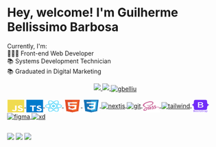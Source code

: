 # Hey, welcome! I'm Guilherme Bellissimo Barbosa

Currently, I'm:<br>
👨🏻‍💻 Front-end Web Developer <br> 
📚 Systems Development Technician <br> 
📚 Graduated in Digital Marketing <br> 
<div align="center">
  <a href="https://github.com/gbelliu">
      <img height="180em" src="https://github-readme-stats.vercel.app/api/top-langs/?username=gbelliu&layout=compact&langs_count=7&theme=vision-friendly-dark"/>
  <img height="180em" src="https://github-readme-stats.vercel.app/api?username=gbelliu&show_icons=true&theme=vision-friendly-dark&include_all_commits=true&count_private=true"/>
    <img align="center" src="https://github-readme-streak-stats.herokuapp.com/?user=gbelliu&theme=vision-friendly-dark" alt="gbelliu" />
    

</div>
  
 

<div style="display: inline_block; width: '100%'"><br>
  <img align="center" alt="Rafa-Js" height="30" width="40" src="https://raw.githubusercontent.com/devicons/devicon/master/icons/javascript/javascript-plain.svg">
  <img align="center" alt="Rafa-Ts" height="30" width="40" src="https://raw.githubusercontent.com/devicons/devicon/master/icons/typescript/typescript-plain.svg">
  <img align="center" alt="Rafa-React" height="30" width="40" src="https://raw.githubusercontent.com/devicons/devicon/master/icons/react/react-original.svg">
  <img align="center" alt="Rafa-HTML" height="30" width="40" src="https://raw.githubusercontent.com/devicons/devicon/master/icons/html5/html5-original.svg">
  <img align="center" alt="Rafa-CSS" height="30" width="40" src="https://raw.githubusercontent.com/devicons/devicon/master/icons/css3/css3-original.svg">
  <img align="center" src="https://cdn.worldvectorlogo.com/logos/nextjs-2.svg" alt="nextjs" width="40" height="30"/> 
    <img align="center" src="https://www.vectorlogo.zone/logos/git-scm/git-scm-icon.svg" alt="git" width="40" height="30"/>
  
  <img align="center" src="https://raw.githubusercontent.com/devicons/devicon/master/icons/sass/sass-original.svg" alt="sass" width="40" height="30"/> 
   <img align="center" src="https://www.vectorlogo.zone/logos/tailwindcss/tailwindcss-icon.svg" alt="tailwind" width="40" height="30"/> 
   <img align="center" src="https://raw.githubusercontent.com/devicons/devicon/master/icons/bootstrap/bootstrap-plain-wordmark.svg" alt="bootstrap" width="40" height="30"/>
    <img align="center" src="https://www.vectorlogo.zone/logos/figma/figma-icon.svg" alt="figma" width="40" height="30"/> 
  <img align="center" src="https://cdn.worldvectorlogo.com/logos/adobe-xd.svg" alt="xd" width="40" height="30"/> 
</div>
  
   ##
 
<div> 
  <a href="https://www.instagram.com/guibellissimo/" target="_blank"><img src="https://img.shields.io/badge/-Instagram-%23E4405F?style=for-the-badge&logo=instagram&logoColor=white" target="_blank"></a>
<!--  	<a href="https://www.twitch.tv/gbelliu" target="_blank"><img src="https://img.shields.io/badge/Twitch-9146FF?style=for-the-badge&logo=twitch&logoColor=white" target="_blank"></a> -->
<!--  <a href="https://discord.gg/NEdbQAq" target="_blank"><img src="https://img.shields.io/badge/Discord-7289DA?style=for-the-badge&logo=discord&logoColor=white" target="_blank"></a>  -->
  <a href = "mailto:gui.bellissimo@gmail.com"><img src="https://img.shields.io/badge/-Gmail-%23333?style=for-the-badge&logo=gmail&logoColor=white" target="_blank"></a>
  <a href="https://www.linkedin.com/in/guilhermebellissimobarbosa/" target="_blank"><img src="https://img.shields.io/badge/-LinkedIn-%230077B5?style=for-the-badge&logo=linkedin&logoColor=white" target="_blank"></a> 
  
 
 
</div>
